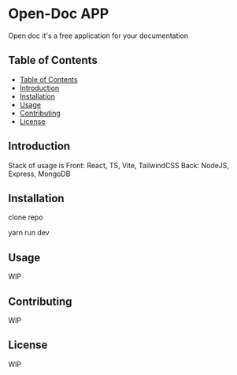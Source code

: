 # Open-Doc APP

Open doc it's a free application for your documentation

## Table of Contents

- [Table of Contents](#table-of-contents)
- [Introduction](#introduction)
- [Installation](#installation)
- [Usage](#usage)
- [Contributing](#contributing)
- [License](#license)

## Introduction

Stack of usage is
Front: React, TS, Vite, TailwindCSS
Back: NodeJS, Express, MongoDB

## Installation

clone repo

yarn run dev

## Usage

WIP

## Contributing

WIP

## License

WIP
